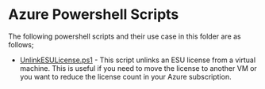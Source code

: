 # Azure Powershell Scripts

The following powershell scripts and their use case in this folder are as follows;

- [UnlinkESULicense.ps1](https://github.com/mattlunzer/powerShell/blob/master/ESU/UnlinkESULicense.ps1) - 
This script unlinks an ESU license from a virtual machine. This is useful if you need to move the license to another VM or you want to reduce the license count in your Azure subscription.
